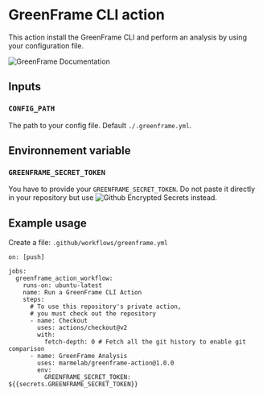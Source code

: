 # GreenFrame CLI action

This action install the GreenFrame CLI and perform an analysis by using your configuration file.

![GreenFrame Documentation](https://docs.greenframe.io)

## Inputs

### `CONFIG_PATH`

The path to your config file. Default `./.greenframe.yml`.

## Environnement variable

### `GREENFRAME_SECRET_TOKEN`

You have to provide your `GREENFRAME_SECRET_TOKEN`. Do not paste it directly in your repository but use ![Github Encrypted Secrets](https://docs.github.com/en/actions/security-guides/encrypted-secrets#creating-encrypted-secrets-for-a-repository) instead.

## Example usage

Create a file: `.github/workflows/greenframe.yml`

```
on: [push]

jobs:
  greenframe_action_workflow:
    runs-on: ubuntu-latest
    name: Run a GreenFrame CLI Action
    steps:
      # To use this repository's private action,
      # you must check out the repository
      - name: Checkout
        uses: actions/checkout@v2
        with:
          fetch-depth: 0 # Fetch all the git history to enable git comparison
      - name: GreenFrame Analysis
        uses: marmelab/greenframe-action@1.0.0
        env:
          GREENFRAME_SECRET_TOKEN: ${{secrets.GREENFRAME_SECRET_TOKEN}}
```
